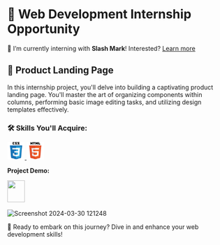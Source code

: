 # 🌟 Web Development Internship Opportunity
🚀 I’m currently interning with <b>Slash Mark</b>! Interested? <a href="https://slashmark.cloud/">Learn more</a>

<h2>🎯 Product Landing Page</h2>
In this internship project, you'll delve into building a captivating product landing page. You'll master the art of organizing components within columns, performing basic image editing tasks, and utilizing design templates effectively.

<h3 align="left">🛠️ Skills You'll Acquire:</h3>
<p align="left"> <a href="https://www.w3schools.com/css/" target="_blank" rel="noreferrer"> <img src="https://raw.githubusercontent.com/devicons/devicon/master/icons/css3/css3-original-wordmark.svg" alt="css3" width="40" height="40"/> </a> <a href="https://www.w3.org/html/" target="_blank" rel="noreferrer"> <img src="https://raw.githubusercontent.com/devicons/devicon/master/icons/html5/html5-original-wordmark.svg" alt="html5" width="40" height="40"/> </a> </p>

**Project Demo:**

<a href="https://syampk1078.github.io/Portfolio/"><img width="40" height="50" src="https://github.com/Syampk1078/Portfolio/assets/119304851/de3c33ec-4fcc-4220-b144-85961d0fd857"></a>

![Screenshot 2024-03-30 121248](https://github.com/Syampk1078/ProductLandingPage/assets/119304851/562a5329-0ef7-4cfa-82a2-c1bd4685a0d1)

<p>🎯 Ready to embark on this journey? Dive in and enhance your web development skills!</p>

